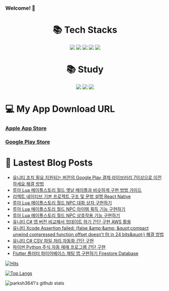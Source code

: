 ### Welcome! 👋

<div align=center><h1>📚 Tech Stacks</h1></div>

<div align=center>   
  <img src="https://img.shields.io/badge/Unity-100000?style=for-the-badge&logo=unity&logoColor=white"/>
  <img src="https://img.shields.io/badge/C%23-239120?style=for-the-badge&logo=c-sharp&logoColor=white"/>
  <img src="https://img.shields.io/badge/Android-3DDC84?style=for-the-badge&logo=android&logoColor=white"/>
  <img src="https://img.shields.io/badge/iOS-000000?style=for-the-badge&logo=ios&logoColor=white"/>
  <img src="https://img.shields.io/badge/googleads-4285F4?style=for-the-badge&logoColor=white"/>
  <br>
</div>


<div align=center><h1>📚 Study</h1></div>
<div align=center>   
  <img src="https://img.shields.io/badge/Flutter-02569B?style=for-the-badge&logo=flutter&logoColor=white"/>
  <img src="https://img.shields.io/badge/Dart-0175C2?style=for-the-badge&logo=dart&logoColor=white"/>
  <img src="https://img.shields.io/badge/swift-F05138?style=for-the-badge&logo=flutter&logoColor=white"/>
    <br>
</div>


<div><h1>💻 My App Download URL</h1></div>

### [Apple App Store](https://apps.apple.com/kr/developer/seong-hyeon-park/id1637056031)
### [Google Play Store](https://play.google.com/store/apps/dev?id=8493220400768769623)


<div><h1>📕 Lastest Blog Posts</h1></div>

<!-- BLOG-POST-LIST:START -->
- [유니티 조치 필요 지원되는 버전의 Google Play 결제 라이브러리 7이상으로 이전하세요 해결 방법](https://parksh3641.tistory.com/entry/%EC%A1%B0%EC%B9%98-%ED%95%84%EC%9A%94-%EC%A7%80%EC%9B%90%EB%90%98%EB%8A%94-%EB%B2%84%EC%A0%84%EC%9D%98-Google-Play-%EA%B2%B0%EC%A0%9C-%EB%9D%BC%EC%9D%B4%EB%B8%8C%EB%9F%AC%EB%A6%AC%EB%A1%9C-%EC%9D%B4%EC%A0%84%ED%95%98%EC%84%B8%EC%9A%94)
- [루아 Lua 메이플스토리 월드 옛날 메이플과 비슷하게 구현 방법 가이드](https://parksh3641.tistory.com/entry/%EB%A3%A8%EC%95%84-Lua-%EB%A9%94%EC%9D%B4%ED%94%8C%EC%8A%A4%ED%86%A0%EB%A6%AC-%EC%9B%94%EB%93%9C-%EC%98%9B%EB%82%A0-%EB%A9%94%EC%9D%B4%ED%94%8C%EA%B3%BC-%EB%B9%84%EC%8A%B7%ED%95%98%EA%B2%8C-%EA%B5%AC%ED%98%84-%EB%B0%A9%EB%B2%95-%EA%B0%80%EC%9D%B4%EB%93%9C)
- [리엑트 네이티브 기본 프로젝트 구조 및 문법 설명 React Native](https://parksh3641.tistory.com/entry/%EB%A6%AC%EC%97%91%ED%8A%B8-%EB%84%A4%EC%9D%B4%ED%8B%B0%EB%B8%8C-%EA%B8%B0%EB%B3%B8-%ED%94%84%EB%A1%9C%EC%A0%9D%ED%8A%B8-%EA%B5%AC%EC%A1%B0-%EB%B0%8F-%EB%AC%B8%EB%B2%95-%EC%84%A4%EB%AA%85-React-Native)
- [루아 Lua 메이플스토리 월드 NPC 대화 상자 구현하기](https://parksh3641.tistory.com/entry/%EB%A3%A8%EC%95%84-Lua-%EB%A9%94%EC%9D%B4%ED%94%8C%EC%8A%A4%ED%86%A0%EB%A6%AC-%EC%9B%94%EB%93%9C-NPC-%EB%8C%80%ED%99%94-%EC%83%81%EC%9E%90-%EA%B5%AC%ED%98%84%ED%95%98%EA%B8%B0)
- [루아 Lua 메이플스토리 월드 NPC 아이템 획득 기능 구현하기](https://parksh3641.tistory.com/entry/%EB%A3%A8%EC%95%84-Lua-%EB%A9%94%EC%9D%B4%ED%94%8C%EC%8A%A4%ED%86%A0%EB%A6%AC-%EC%9B%94%EB%93%9C-NPC-%EC%95%84%EC%9D%B4%ED%85%9C-%ED%9A%8D%EB%93%9D-%EA%B8%B0%EB%8A%A5-%EA%B5%AC%ED%98%84%ED%95%98%EA%B8%B0)
- [루아 Lua 메이플스토리 월드 NPC 상호작용 기능 구현하기](https://parksh3641.tistory.com/entry/%EB%A3%A8%EC%95%84-Lua-%EB%A9%94%EC%9D%B4%ED%94%8C%EC%8A%A4%ED%86%A0%EB%A6%AC-%EC%9B%94%EB%93%9C-NPC-%EC%83%81%ED%98%B8%EC%9E%91%EC%9A%A9-%EA%B8%B0%EB%8A%A5-%EA%B5%AC%ED%98%84%ED%95%98%EA%B8%B0)
- [유니티 C# 앱 버전 비교해서 업데이트 하기 간단 구현 AWS 활용](https://parksh3641.tistory.com/entry/%EC%9C%A0%EB%8B%88%ED%8B%B0-C-%EC%95%B1-%EB%B2%84%EC%A0%84-%EB%B9%84%EA%B5%90%ED%95%B4%EC%84%9C-%EC%97%85%EB%8D%B0%EC%9D%B4%ED%8A%B8-%ED%95%98%EA%B8%B0-%EA%B0%84%EB%8B%A8-%EA%B5%AC%ED%98%84-AWS-%ED%99%9C%EC%9A%A9)
- [유니티 Xcode Assertion failed: &lpar;false &amp;amp;&amp;amp; &amp;quot;compact unwind compressed function offset doesn&#39;t fit in 24 bits&amp;quot;&rpar; 해결 방법](https://parksh3641.tistory.com/entry/%EC%9C%A0%EB%8B%88%ED%8B%B0-Xcode-Assertion-failed-false-compact-unwind-compressed-function-offset-doesnt-fit-in-24-bits-%ED%95%B4%EA%B2%B0-%EB%B0%A9%EB%B2%95)
- [유니티 C# CSV 파일 처리 자동화 간단 구현](https://parksh3641.tistory.com/entry/%EC%9C%A0%EB%8B%88%ED%8B%B0-C-CSV-%ED%8C%8C%EC%9D%BC-%EC%B2%98%EB%A6%AC-%EC%9E%90%EB%8F%99%ED%99%94-%EA%B0%84%EB%8B%A8-%EA%B5%AC%ED%98%84)
- [파이썬 Python 주식 자동 매매 프로그램 간단 구현](https://parksh3641.tistory.com/entry/%ED%8C%8C%EC%9D%B4%EC%8D%AC-Python-%EC%A3%BC%EC%8B%9D-%EC%9E%90%EB%8F%99-%EB%A7%A4%EB%A7%A4-%ED%94%84%EB%A1%9C%EA%B7%B8%EB%9E%A8-%EA%B0%84%EB%8B%A8-%EA%B5%AC%ED%98%84)
- [Flutter 플러터 파이어베이스 채팅 앱 구현하기 Firestore Database](https://parksh3641.tistory.com/entry/Flutter-%ED%94%8C%EB%9F%AC%ED%84%B0-%ED%8C%8C%EC%9D%B4%EC%96%B4%EB%B2%A0%EC%9D%B4%EC%8A%A4-%EC%B1%84%ED%8C%85-%EC%95%B1-%EA%B5%AC%ED%98%84%ED%95%98%EA%B8%B0-Firestore-Database)
<!-- BLOG-POST-LIST:END -->
 
 
 
 
[![Hits](https://hits.seeyoufarm.com/api/count/incr/badge.svg?url=https%3A%2F%2Fgithub.com%2Fparksh3641&count_bg=%2379C83D&title_bg=%23555555&icon=&icon_color=%23E7E7E7&title=hits&edge_flat=false)](https://hits.seeyoufarm.com)

[![Top Langs](https://github-readme-stats.vercel.app/api/top-langs/?username=parksh3641)](https://github.com/parksh3641/github-readme-stats)

![parksh3641's github stats](https://github-readme-stats.vercel.app/api?username=parksh3641&show_icons=true)

